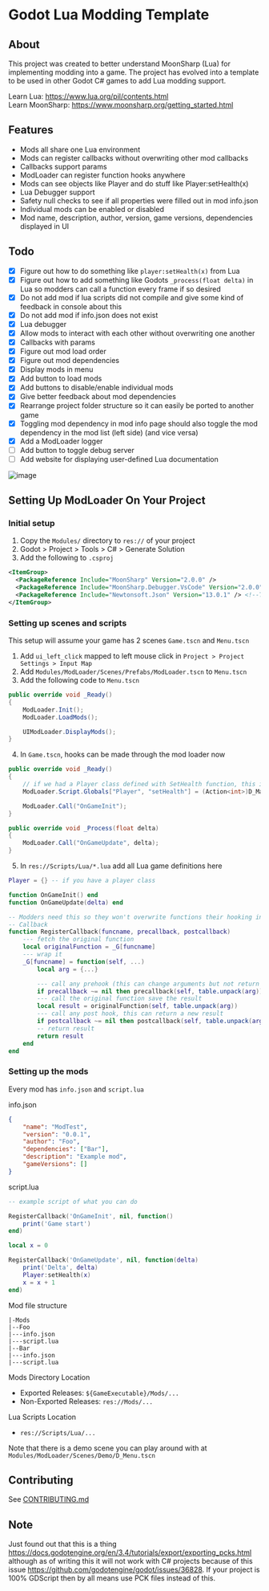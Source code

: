 # Godot Lua Modding Template
## About
This project was created to better understand MoonSharp (Lua) for implementing modding into a game. The project has evolved into a template to be used in other Godot C# games to add Lua modding support.

Learn Lua: https://www.lua.org/pil/contents.html  
Learn MoonSharp: https://www.moonsharp.org/getting_started.html  

## Features
- Mods all share one Lua environment
- Mods can register callbacks without overwriting other mod callbacks
- Callbacks support params
- ModLoader can register function hooks anywhere
- Mods can see objects like Player and do stuff like Player:setHealth(x)
- Lua Debugger support
- Safety null checks to see if all properties were filled out in mod info.json
- Individual mods can be enabled or disabled
- Mod name, description, author, version, game versions, dependencies displayed in UI

## Todo
- [x] Figure out how to do something like `player:setHealth(x)` from Lua
- [x] Figure out how to add something like Godots `_process(float delta)` in Lua so modders can call a function every frame if so desired
- [x] Do not add mod if lua scripts did not compile and give some kind of feedback in console about this
- [x] Do not add mod if info.json does not exist
- [x] Lua debugger
- [x] Allow mods to interact with each other without overwriting one another
- [x] Callbacks with params
- [x] Figure out mod load order
- [x] Figure out mod dependencies
- [x] Display mods in menu
- [x] Add button to load mods
- [x] Add buttons to disable/enable individual mods
- [x] Give better feedback about mod dependencies
- [x] Rearrange project folder structure so it can easily be ported to another game
- [x] Toggling mod dependency in mod info page should also toggle the mod dependency in the mod list (left side) (and vice versa)
- [x] Add a ModLoader logger
- [ ] Add button to toggle debug server
- [ ] Add website for displaying user-defined Lua documentation

![image](https://user-images.githubusercontent.com/6277739/162085875-b69e42d2-c7fe-46a3-a1fa-f96d0386336b.png)

## Setting Up ModLoader On Your Project
### Initial setup
1. Copy the `Modules/` directory to `res://` of your project
2. Godot > Project > Tools > C# > Generate Solution
3. Add the following to `.csproj`
```xml
<ItemGroup>
  <PackageReference Include="MoonSharp" Version="2.0.0" />
  <PackageReference Include="MoonSharp.Debugger.VsCode" Version="2.0.0" />
  <PackageReference Include="Newtonsoft.Json" Version="13.0.1" /> <!--This is used because net472 does not have System.Text.Json-->
</ItemGroup>
```

### Setting up scenes and scripts
This setup will assume your game has 2 scenes `Game.tscn` and `Menu.tscn`
1. Add `ui_left_click` mapped to left mouse click in `Project > Project Settings > Input Map`
2. Add `Modules/ModLoader/Scenes/Prefabs/ModLoader.tscn` to `Menu.tscn`
3. Add the following code to `Menu.tscn`
```cs
public override void _Ready()
{
    ModLoader.Init();
    ModLoader.LoadMods();

    UIModLoader.DisplayMods();
}
```
4. In `Game.tscn`, hooks can be made through the mod loader now
```cs
public override void _Ready()
{
    // if we had a Player class defined with SetHealth function, this is how you would link that function with Lua
    ModLoader.Script.Globals["Player", "setHealth"] = (Action<int>)D_Master.Player.SetHealth;

    ModLoader.Call("OnGameInit");
}

public override void _Process(float delta)
{
    ModLoader.Call("OnGameUpdate", delta);
}
```
5. In `res://Scripts/Lua/*.lua` add all Lua game definitions here
```lua
Player = {} -- if you have a player class

function OnGameInit() end
function OnGameUpdate(delta) end

-- Modders need this so they won't overwrite functions their hooking into
-- Callback
function RegisterCallback(funcname, precallback, postcallback)
    --- fetch the original function
    local originalFunction = _G[funcname]
    --- wrap it
    _G[funcname] = function(self, ...)
        local arg = {...}

        --- call any prehook (this can change arguments but not return values)
        if precallback ~= nil then precallback(self, table.unpack(arg)) end
        --- call the original function save the result
        local result = originalFunction(self, table.unpack(arg))
        --- call any post hook, this can return a new result
        if postcallback ~= nil then postcallback(self, table.unpack(arg)) end
        -- return result
        return result
    end
end
```

### Setting up the mods
Every mod has `info.json` and `script.lua`

info.json
```json
{
    "name": "ModTest",
    "version": "0.0.1",
    "author": "Foo",
    "dependencies": ["Bar"],
    "description": "Example mod",
    "gameVersions": []
}
```

script.lua
```lua
-- example script of what you can do

RegisterCallback('OnGameInit', nil, function()
    print('Game start')
end)

local x = 0

RegisterCallback('OnGameUpdate', nil, function(delta)
    print('Delta', delta)
    Player:setHealth(x)
    x = x + 1
end)
```

Mod file structure
```
|-Mods
|--Foo
|---info.json
|---script.lua
|--Bar
|---info.json
|---script.lua
```

Mods Directory Location
- Exported Releases: `${GameExecutable}/Mods/...`
- Non-Exported Releases: `res://Mods/...`

Lua Scripts Location
- `res://Scripts/Lua/...`

Note that there is a demo scene you can play around with at `Modules/ModLoader/Scenes/Demo/D_Menu.tscn`

## Contributing
See [CONTRIBUTING.md](https://github.com/valkyrienyanko/GodotLuaModdingTest/blob/main/CONTRIBUTING.md)

## Note
Just found out that this is a thing https://docs.godotengine.org/en/3.4/tutorials/export/exporting_pcks.html although as of writing this it will not work with C# projects because of this issue https://github.com/godotengine/godot/issues/36828. If your project is 100% GDScript then by all means use PCK files instead of this.
